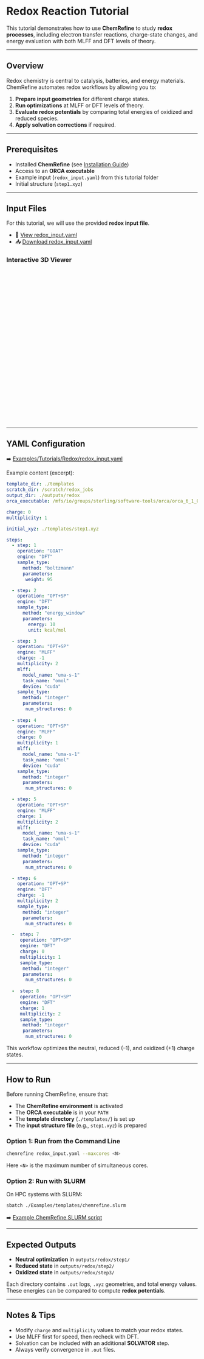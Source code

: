 # Redox Reaction Tutorial

This tutorial demonstrates how to use **ChemRefine** to study **redox processes**, including electron transfer reactions, charge-state changes, and energy evaluation with both MLFF and DFT levels of theory.

---

## Overview

Redox chemistry is central to catalysis, batteries, and energy materials.  
ChemRefine automates redox workflows by allowing you to:

1. **Prepare input geometries** for different charge states.  
2. **Run optimizations** at MLFF or DFT levels of theory.  
3. **Evaluate redox potentials** by comparing total energies of oxidized and reduced species.  
4. **Apply solvation corrections** if required.  

---

## Prerequisites

- Installed **ChemRefine** (see [Installation Guide](../install.md))  
- Access to an **ORCA executable**  
- Example input (`redox_input.yaml`) from this tutorial folder  
- Initial structure (`step1.xyz`)  

---

## Input Files

For this tutorial, we will use the provided **redox input file**.

- 📄 [View redox_input.yaml](https://github.com/sterling-group/ChemRefine/blob/mkdocs/Examples/Tutorials/Redox/redox_input.yaml)  
- 📥 [Download redox_input.yaml](https://raw.githubusercontent.com/sterling-group/ChemRefine/mkdocs/Examples/Tutorials/Redox/redox_input.yaml)  

### Interactive 3D Viewer

<div id="viewer" style="width: 100%; height: 400px; position: relative;"></div>

<script src="https://3Dmol.org/build/3Dmol-min.js"></script>
<script>
  let viewer = $3Dmol.createViewer("viewer", { backgroundColor: "white" });

  fetch("https://raw.githubusercontent.com/sterling-group/ChemRefine/mkdocs/Examples/Tutorials/Redox/step1.xyz")
    .then(r => r.text())
    .then(data => {
      viewer.addModel(data, "xyz");   // force XYZ format
      viewer.setStyle({}, {stick:{radius:0.15}, sphere:{scale:0.25}});
      viewer.zoomTo();
      viewer.render();
    })
    .catch(err => console.error("Could not load XYZ:", err));
</script>

---

## YAML Configuration

➡️ [Examples/Tutorials/Redox/redox_input.yaml](https://raw.githubusercontent.com/sterling-group/ChemRefine/mkdocs/Examples/Tutorials/Redox/redox_input.yaml)

Example content (excerpt):

```yaml
template_dir: ./templates
scratch_dir: /scratch/redox_jobs
output_dir: ./outputs/redox
orca_executable: /mfs/io/groups/sterling/software-tools/orca/orca_6_1_0_avx2/orca

charge: 0
multiplicity: 1

initial_xyz: ./templates/step1.xyz

steps:
  - step: 1
    operation: "GOAT"
    engine: "DFT"
    sample_type:
      method: "boltzmann"  
      parameters:
       weight: 95 

  - step: 2
    operation: "OPT+SP"
    engine: "DFT"
    sample_type:
      method: "energy_window"
      parameters:
        energy: 10      
        unit: kcal/mol

  - step: 3
    operation: "OPT+SP"
    engine: "MLFF"
    charge: -1 
    multiplicity: 2
    mlff:
      model_name: "uma-s-1"
      task_name: "omol"
      device: "cuda"
    sample_type:
      method: "integer"  
      parameters:
       num_structures: 0  
              
  - step: 4
    operation: "OPT+SP"
    engine: "MLFF"
    charge: 0
    multiplicity: 1
    mlff:
      model_name: "uma-s-1"
      task_name: "omol"
      device: "cuda"
    sample_type:
      method: "integer"  
      parameters:
       num_structures: 0  

  - step: 5
    operation: "OPT+SP"
    engine: "MLFF"
    charge: 1
    multiplicity: 2
    mlff:
      model_name: "uma-s-1"
      task_name: "omol"
      device: "cuda"
    sample_type:
      method: "integer"  
      parameters:
       num_structures: 0  

  - step: 6
    operation: "OPT+SP"
    engine: "DFT"
    charge: -1
    multiplicity: 2
    sample_type:
      method: "integer"
      parameters:
       num_structures: 0  

  -  step: 7
     operation: "OPT+SP"
     engine: "DFT"
     charge: 0
     multiplicity: 1
     sample_type:
      method: "integer"
      parameters:
       num_structures: 0  
 
  -  step: 8
     operation: "OPT+SP"
     engine: "DFT"
     charge: 1
     multiplicity: 2
     sample_type:
      method: "integer"
      parameters:
       num_structures: 0  
```

This workflow optimizes the neutral, reduced (–1), and oxidized (+1) charge states.

---

## How to Run

Before running ChemRefine, ensure that:

- The **ChemRefine environment** is activated  
- The **ORCA executable** is in your `PATH`  
- The **template directory** (`./templates/`) is set up  
- The **input structure file** (e.g., `step1.xyz`) is prepared  

### Option 1: Run from the Command Line

```bash
chemrefine redox_input.yaml --maxcores <N>
```

Here `<N>` is the maximum number of simultaneous cores.  

### Option 2: Run with SLURM

On HPC systems with SLURM:

```bash
sbatch ./Examples/templates/chemrefine.slurm
```

➡️ [Example ChemRefine SLURM script](https://raw.githubusercontent.com/sterling-group/ChemRefine/mkdocs/Examples/Templates/chemrefine.slurm)

---

## Expected Outputs

- **Neutral optimization** in `outputs/redox/step1/`  
- **Reduced state** in `outputs/redox/step2/`  
- **Oxidized state** in `outputs/redox/step3/`  

Each directory contains `.out` logs, `.xyz` geometries, and total energy values.  
These energies can be compared to compute **redox potentials**.  

---

## Notes & Tips

- Modify `charge` and `multiplicity` values to match your redox states.  
- Use MLFF first for speed, then recheck with DFT.  
- Solvation can be included with an additional **SOLVATOR** step.  
- Always verify convergence in `.out` files.  
